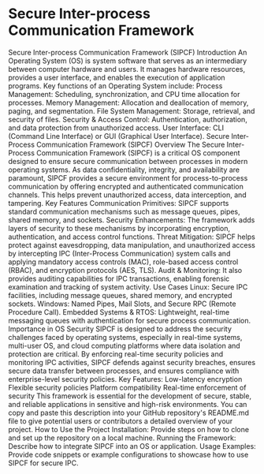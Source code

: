 # Secure Inter-process Communication Framework
 Secure Inter-process Communication Framework (SIPCF) Introduction An Operating System (OS) is system software that serves as an intermediary between computer hardware and users. It manages hardware resources, provides a user interface, and enables the execution of application programs.  Key functions of an Operating System include:  Process Management: Scheduling, synchronization, and CPU time allocation for processes.  Memory Management: Allocation and deallocation of memory, paging, and segmentation.  File System Management: Storage, retrieval, and security of files.  Security & Access Control: Authentication, authorization, and data protection from unauthorized access.  User Interface: CLI (Command Line Interface) or GUI (Graphical User Interface).  Secure Inter-Process Communication Framework (SIPCF) Overview The Secure Inter-Process Communication Framework (SIPCF) is a critical OS component designed to ensure secure communication between processes in modern operating systems. As data confidentiality, integrity, and availability are paramount, SIPCF provides a secure environment for process-to-process communication by offering encrypted and authenticated communication channels. This helps prevent unauthorized access, data interception, and tampering.  Key Features Communication Primitives: SIPCF supports standard communication mechanisms such as message queues, pipes, shared memory, and sockets.  Security Enhancements: The framework adds layers of security to these mechanisms by incorporating encryption, authentication, and access control functions.  Threat Mitigation: SIPCF helps protect against eavesdropping, data manipulation, and unauthorized access by intercepting IPC (Inter-Process Communication) system calls and applying mandatory access controls (MAC), role-based access control (RBAC), and encryption protocols (AES, TLS).  Audit & Monitoring: It also provides auditing capabilities for IPC transactions, enabling forensic examination and tracking of system activity.  Use Cases Linux: Secure IPC facilities, including message queues, shared memory, and encrypted sockets.  Windows: Named Pipes, Mail Slots, and Secure RPC (Remote Procedure Call).  Embedded Systems & RTOS: Lightweight, real-time messaging queues with authentication for secure process communication.  Importance in OS Security SIPCF is designed to address the security challenges faced by operating systems, especially in real-time systems, multi-user OS, and cloud computing platforms where data isolation and protection are critical. By enforcing real-time security policies and monitoring IPC activities, SIPCF defends against security breaches, ensures secure data transfer between processes, and ensures compliance with enterprise-level security policies.  Key Features:  Low-latency encryption  Flexible security policies  Platform compatibility  Real-time enforcement of security  This framework is essential for the development of secure, stable, and reliable applications in sensitive and high-risk environments.  You can copy and paste this description into your GitHub repository's README.md file to give potential users or contributors a detailed overview of your project.  How to Use the Project Installation: Provide steps on how to clone and set up the repository on a local machine.  Running the Framework: Describe how to integrate SIPCF into an OS or application.  Usage Examples: Provide code snippets or example configurations to showcase how to use SIPCF for secure IPC.
